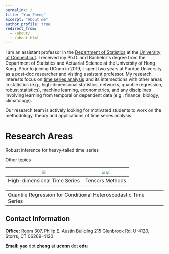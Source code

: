 ```yaml
---
permalink: /
title: "Yao Zheng"
excerpt: "About me"
author_profile: true
redirect_from: 
  - /about/
  - /about.html
---
```


I am an assistant professor in the [Department of Statistics](https://statistics.uconn.edu/) at the [University of Connecticut](https://uconn.edu/). I received my Ph.D. and Bachelor's degree from the Department of Statistics and Actuarial Science at the University of Hong Kong. Prior to joining UConn in 2019, I spent two  years at Purdue University as a post-doc researcher and visiting assistant professor. My research interests focus on [time series analysis](https://en.wikipedia.org/wiki/Time_series) and its intersections with other areas in statistics (e.g., high-dimensional statistics, networks, quantile regression, robust statistics), machine learning, econometrics, and any disciplines involving learning from temporal or dependent data (e.g., finance, biology, climatology).

Our research team is actively looking for motivated students to work on the methodology, theory and applications of time series analysis.

# Research Areas



Robust inference for heavy-tailed time series



Other topics

| <img src="https://yaozheng-stat.github.io/images/fig_macro20.png" style="zoom:60%;" /> |<img src="https://yaozheng-stat.github.io/images/fig_mat_ts.png" style="zoom:60%;" /> <img src="https://yaozheng-stat.github.io/images/fig_tensor_ts.png" style="zoom:60%;" />     |
| ------------------------------------------------------------ | ---- |
| High-dimensional Time Series|Tensors Methods|

|      |      |
| ---- | ---- |
|Quantile Regression for Conditional Heteroscedastic Time Series|      |



## Contact Information

**Office:**  Room 307, Philip E. Austin Building
215 Glenbrook Rd. U-4120, Storrs, CT 06269-4120

**Email:**  **yao** dot **zheng** at **uconn** dot **edu**

